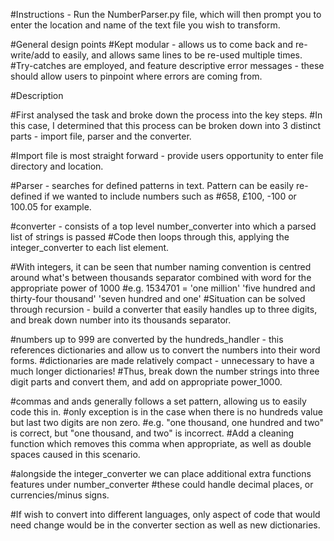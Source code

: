 #Instructions - Run the NumberParser.py file, which will then prompt you to enter the location and name of the text file you wish to transform.

#General design points 
#Kept modular - allows us to come back and re-write/add to easily, and allows same lines to be re-used multiple times. 
#Try-catches are employed, and feature descriptive error messages - these should allow users to pinpoint where errors are coming from.

#Description

#First analysed the task and broke down the process into the key steps. #In this case, I determined that this process can be broken down into 3 distinct parts - import file, parser and the converter.

#Import file is most straight forward - provide users opportunity to enter file directory and location.

#Parser - searches for defined patterns in text. Pattern can be easily re-defined if we wanted to include numbers such as #658, £100, -100 or 100.05 for example.

#converter - consists of a top level number_converter into which a parsed list of strings is passed #Code then loops through this, applying the integer_converter to each list element.

#With integers, it can be seen that number naming convention is centred around what's between thousands separator combined with word for the appropriate power of 1000 #e.g. 1534701 = 'one million' 'five hundred and thirty-four thousand' 'seven hundred and one' #Situation can be solved through recursion - build a converter that easily handles up to three digits, and break down number into its thousands separator.

#numbers up to 999 are converted by the hundreds_handler - this references dictionaries and allow us to convert the numbers into their word forms. #dictionaries are made relatively compact - unnecessary to have a much longer dictionaries! #Thus, break down the number strings into three digit parts and convert them, and add on appropriate power_1000.

#commas and ands generally follows a set pattern, allowing us to easily code this in. #only exception is in the case when there is no hundreds value but last two digits are non zero. #e.g. "one thousand, one hundred and two" is correct, but "one thousand, and two" is incorrect. #Add a cleaning function which removes this comma when appropriate, as well as double spaces caused in this scenario.

#alongside the integer_converter we can place additional extra functions features under number_converter #these could handle decimal places, or currencies/minus signs.

#If wish to convert into different languages, only aspect of code that would need change would be in the converter section as well as new dictionaries.
